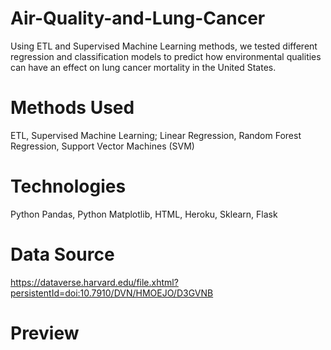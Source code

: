 # Air-Quality-and-Lung-Cancer
Using ETL and Supervised Machine Learning methods, we tested different regression and classification models to predict how environmental qualities can have an effect on lung cancer mortality in the United States.  

# Methods Used
ETL, Supervised Machine Learning; Linear Regression, Random Forest Regression, Support Vector Machines (SVM)

# Technologies
Python Pandas, Python Matplotlib, HTML, Heroku, Sklearn, Flask

# Data Source
https://dataverse.harvard.edu/file.xhtml?persistentId=doi:10.7910/DVN/HMOEJO/D3GVNB

# Preview
